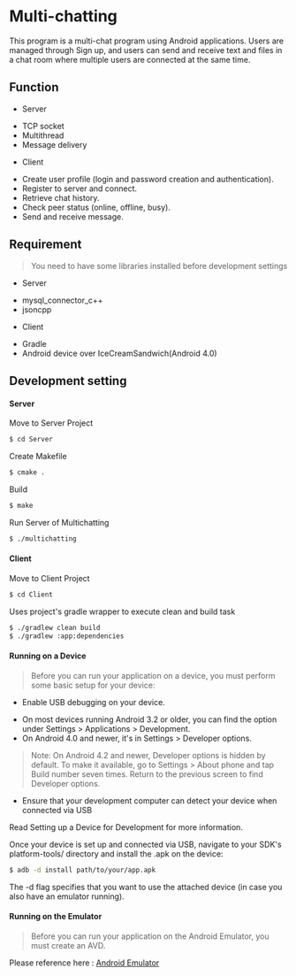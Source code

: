 # Multi-chatting

This program is a multi-chat program using Android applications.
Users are managed through Sign up, and users can send and receive text and files in a chat room where multiple users are connected at the same time.

## Function

* Server
-    TCP socket
-    Multithread
-    Message delivery

* Client
- Create user profile (login and password creation and authentication).
- Register to server and connect.
- Retrieve chat history.
- Check peer status (online, offline, busy).
- Send and receive message.
## Requirement

> You need to have some libraries installed before development settings

* Server
- mysql_connector_c++
- jsoncpp

* Client
- Gradle
- Android device over IceCreamSandwich(Android 4.0)

## Development setting
#### Server

Move to Server Project
```sh
$ cd Server
```

Create Makefile
```sh
$ cmake .
```

Build
```sh
$ make
```
Run Server of Multichatting
```sh
$ ./multichatting
```

#### Client

Move to Client Project
```sh
$ cd Client
```

Uses project's gradle wrapper to execute clean and build task
```sh
$ ./gradlew clean build
$ ./gradlew :app:dependencies
```

#### Running on a Device
> Before you can run your application on a device, you must perform some basic setup for your device:

* Enable USB debugging on your device.
- On most devices running Android 3.2 or older, you can find the option under Settings > Applications > Development.
- On Android 4.0 and newer, it's in Settings > Developer options.
> Note: On Android 4.2 and newer, Developer options is hidden by default. To make it available, go to Settings > About phone and tap Build number seven times. Return to the previous screen to find Developer options.

* Ensure that your development computer can detect your device when connected via USB

Read Setting up a Device for Development for more information.

Once your device is set up and connected via USB, navigate to your SDK's platform-tools/ directory and install the .apk on the device:
```sh
$ adb -d install path/to/your/app.apk
```
The -d flag specifies that you want to use the attached device (in case you also have an emulator running).


#### Running on the Emulator
> Before you can run your application on the Android Emulator, you must create an AVD.

Please reference here :
[Android Emulator](https://stuff.mit.edu/afs/sipb/project/android/docs/tools/devices/emulator.html)
